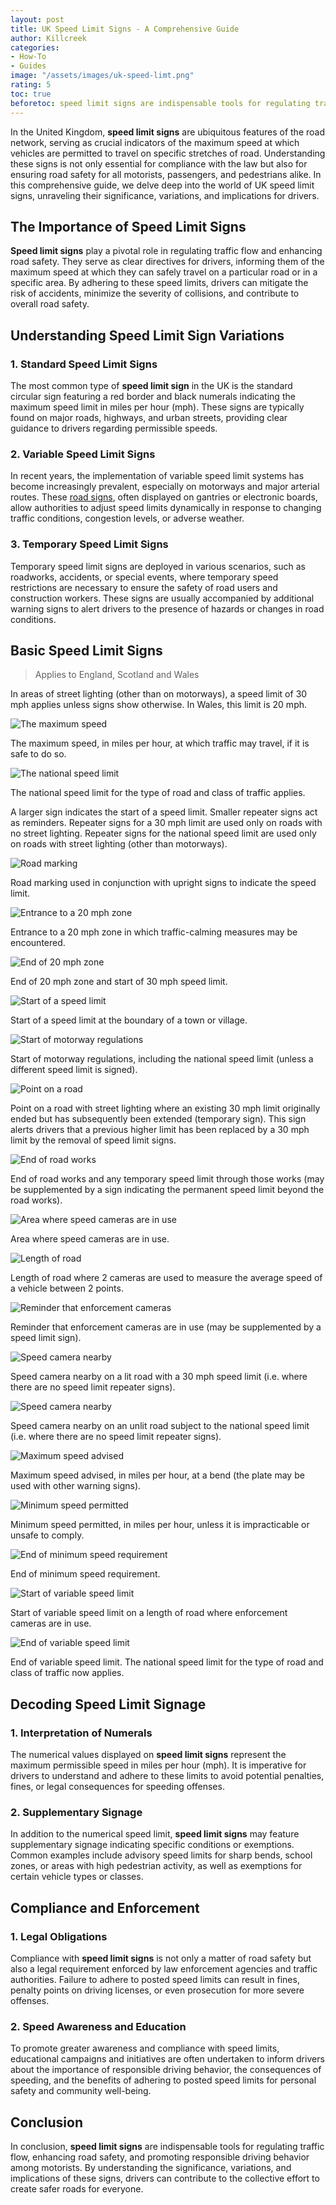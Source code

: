 ```yaml
---
layout: post
title: UK Speed Limit Signs - A Comprehensive Guide
author: Killcreek
categories:
- How-To
- Guides
image: "/assets/images/uk-speed-limt.png"
rating: 5
toc: true
beforetoc: speed limit signs are indispensable tools for regulating traffic flow, enhancing road safety, and promoting responsible driving behavior among motorists. By understanding the significance, variations, and implications of these signs, drivers can contribute to the collective effort to create safer roads for everyone
---
```




In the United Kingdom, **speed limit signs** are ubiquitous features of the road network, serving as crucial indicators of the maximum speed at which vehicles are permitted to travel on specific stretches of road. Understanding these signs is not only essential for compliance with the law but also for ensuring road safety for all motorists, passengers, and pedestrians alike. In this comprehensive guide, we delve deep into the world of UK speed limit signs, unraveling their significance, variations, and implications for drivers.

## The Importance of Speed Limit Signs

**Speed limit signs** play a pivotal role in regulating traffic flow and enhancing road safety. They serve as clear directives for drivers, informing them of the maximum speed at which they can safely travel on a particular road or in a specific area. By adhering to these speed limits, drivers can mitigate the risk of accidents, minimize the severity of collisions, and contribute to overall road safety.

## Understanding Speed Limit Sign Variations

### 1. Standard Speed Limit Signs

The most common type of **speed limit sign** in the UK is the standard circular sign featuring a red border and black numerals indicating the maximum speed limit in miles per hour (mph). These signs are typically found on major roads, highways, and urban streets, providing clear guidance to drivers regarding permissible speeds.

### 2. Variable Speed Limit Signs

In recent years, the implementation of variable speed limit systems has become increasingly prevalent, especially on motorways and major arterial routes. These [road signs](/test), often displayed on gantries or electronic boards, allow authorities to adjust speed limits dynamically in response to changing traffic conditions, congestion levels, or adverse weather.

### 3. Temporary Speed Limit Signs

Temporary speed limit signs are deployed in various scenarios, such as roadworks, accidents, or special events, where temporary speed restrictions are necessary to ensure the safety of road users and construction workers. These signs are usually accompanied by additional warning signs to alert drivers to the presence of hazards or changes in road conditions.


## Basic Speed Limit Signs


> Applies to England, Scotland and Wales

In areas of street lighting (other than on motorways), a speed limit of 30 mph applies unless signs show otherwise. In Wales, this limit is 20 mph.


<div class="container mt-4">
  <div class="row">
    <div class="col-md-6 mb-4">
      <div class="card">
        <img src="/assets/images/40-mph.svg" class="card-img-top" alt="The maximum speed">
        <div class="card-body">
          <p class="card-text">The maximum speed, in miles per hour, at which traffic may travel, if it is safe to do so.</p>
        </div>
      </div>
    </div>
    <div class="col-md-6 mb-4">
      <div class="card">
        <img src="/assets/images/national-speed-limit.svg" class="card-img-top" alt="The national speed limit">
        <div class="card-body">
          <p class="card-text">The national speed limit for the type of road and class of traffic applies.</p>
          <p class="card-text">A larger sign indicates the start of a speed limit. Smaller repeater signs act as reminders. Repeater signs for a 30 mph limit are used only on roads with no street lighting. Repeater signs for the national speed limit are used only on roads with street lighting (other than motorways).</p>
        </div>
      </div>
    </div>
    <div class="col-md-6 mb-4">
      <div class="card">
        <img src="/assets/images/40-mph-road-marking.svg" class="card-img-top" alt="Road marking">
        <div class="card-body">
          <p class="card-text">Road marking used in conjunction with upright signs to indicate the speed limit.</p>
        </div>
      </div>
    </div>
    <div class="col-md-6 mb-4">
      <div class="card">
        <img src="/assets/images/20-mph-zone.svg" class="card-img-top" alt="Entrance to a 20 mph zone">
        <div class="card-body">
          <p class="card-text">Entrance to a 20 mph zone in which traffic-calming measures may be encountered.</p>
        </div>
      </div>
    </div>
    <div class="col-md-6 mb-4">
      <div class="card">
        <img src="/assets/images/30-mph-zone.svg" class="card-img-top" alt="End of 20 mph zone">
        <div class="card-body">
          <p class="card-text">End of 20 mph zone and start of 30 mph speed limit.</p>
        </div>
      </div>
    </div>
    <div class="col-md-6 mb-4">
      <div class="card">
        <img src="/assets/images/village-speed-limit.svg" class="card-img-top" alt="Start of a speed limit">
        <div class="card-body">
          <p class="card-text">Start of a speed limit at the boundary of a town or village.</p>
        </div>
      </div>
    </div>
    <div class="col-md-6 mb-4">
      <div class="card">
        <img src="/assets/images/start-of-motorway.svg" class="card-img-top" alt="Start of motorway regulations">
        <div class="card-body">
          <p class="card-text">Start of motorway regulations, including the national speed limit (unless a different speed limit is signed).</p>
        </div>
      </div>
    </div>
    <div class="col-md-6 mb-4">
      <div class="card">
        <img src="/assets/images/new-30-mph.svg" class="card-img-top" alt="Point on a road">
        <div class="card-body">
          <p class="card-text">Point on a road with street lighting where an existing 30 mph limit originally ended but has subsequently been extended (temporary sign). This sign alerts drivers that a previous higher limit has been replaced by a 30 mph limit by the removal of speed limit signs.</p>
        </div>
      </div>
    </div>
    <div class="col-md-6 mb-4">
      <div class="card">
        <img src="/assets/images/road-works.svg" class="card-img-top" alt="End of road works">
        <div class="card-body">
          <p class="card-text">End of road works and any temporary speed limit through those works (may be supplemented by a sign indicating the permanent speed limit beyond the road works).</p>
        </div>
      </div>
    </div>
    <div class="col-md-6 mb-4">
      <div class="card">
        <img src="/assets/images/speed-camera.svg" class="card-img-top" alt="Area where speed cameras are in use">
        <div class="card-body">
          <p class="card-text">Area where speed cameras are in use.</p>
        </div>
      </div>
    </div>
    <div class="col-md-6 mb-4">
      <div class="card">
        <img src="/assets/images/average-speed-check.svg" class="card-img-top" alt="Length of road">
        <div class="card-body">
          <p class="card-text">Length of road where 2 cameras are used to measure the average speed of a vehicle between 2 points.</p>
        </div>
      </div>
    </div>
    <div class="col-md-6 mb-4">
      <div class="card">
        <img src="/assets/images/enforcement-camera.svg" class="card-img-top" alt="Reminder that enforcement cameras">
        <div class="card-body">
          <p class="card-text">Reminder that enforcement cameras are in use (may be supplemented by a speed limit sign).</p>
        </div>
      </div>
    </div>
    <div class="col-md-6 mb-4">
      <div class="card">
        <img src="/assets/images/speed-camera-30-mph.svg" class="card-img-top" alt="Speed camera nearby">
        <div class="card-body">
          <p class="card-text">Speed camera nearby on a lit road with a 30 mph speed limit (i.e. where there are no speed limit repeater signs).</p>
        </div>
      </div>
    </div>
    <div class="col-md-6 mb-4">
      <div class="card">
        <img src="/assets/images/speed-camera-national-speed-limit.svg" class="card-img-top" alt="Speed camera nearby">
        <div class="card-body">
          <p class="card-text">Speed camera nearby on an unlit road subject to the national speed limit (i.e. where there are no speed limit repeater signs).</p>
        </div>
      </div>
    </div>
    <div class="col-md-6 mb-4">
      <div class="card">
        <img src="/assets/images/max-speed-30-mph.svg" class="card-img-top" alt="Maximum speed advised">
        <div class="card-body">
          <p class="card-text">Maximum speed advised, in miles per hour, at a bend (the plate may be used with other warning signs).</p>
        </div>
      </div>
    </div>
    <div class="col-md-6 mb-4">
      <div class="card">
        <img src="/assets/images/min-30-mph.svg" class="card-img-top" alt="Minimum speed permitted">
        <div class="card-body">
          <p class="card-text">Minimum speed permitted, in miles per hour, unless it is impracticable or unsafe to comply.</p>
        </div>
      </div>
    </div>
    <div class="col-md-6 mb-4">
      <div class="card">
        <img src="/assets/images/end-of-min-30-mph.svg" class="card-img-top" alt="End of minimum speed requirement">
        <div class="card-body">
          <p class="card-text">End of minimum speed requirement.</p>
        </div>
      </div>
    </div>
    <div class="col-md-6 mb-4">
      <div class="card">
        <img src="/assets/images/variable-speed.svg" class="card-img-top" alt="Start of variable speed limit">
        <div class="card-body">
          <p class="card-text">Start of variable speed limit on a length of road where enforcement cameras are in use.</p>
        </div>
      </div>
    </div>
    <div class="col-md-6 mb-4">
      <div class="card">
        <img src="/assets/images/end-of-variable-speed.svg" class="card-img-top" alt="End of variable speed limit">
        <div class="card-body">
          <p class="card-text">End of variable speed limit. The national speed limit for the type of road and class of traffic now applies.</p>
        </div>
      </div>
    </div>

    
  </div>
</div>




## Decoding Speed Limit Signage

### 1. Interpretation of Numerals

The numerical values displayed on **speed limit signs** represent the maximum permissible speed in miles per hour (mph). It is imperative for drivers to understand and adhere to these limits to avoid potential penalties, fines, or legal consequences for speeding offenses.

### 2. Supplementary Signage

In addition to the numerical speed limit, **speed limit signs** may feature supplementary signage indicating specific conditions or exemptions. Common examples include advisory speed limits for sharp bends, school zones, or areas with high pedestrian activity, as well as exemptions for certain vehicle types or classes.

## Compliance and Enforcement

### 1. Legal Obligations

Compliance with **speed limit signs** is not only a matter of road safety but also a legal requirement enforced by law enforcement agencies and traffic authorities. Failure to adhere to posted speed limits can result in fines, penalty points on driving licenses, or even prosecution for more severe offenses.

### 2. Speed Awareness and Education

To promote greater awareness and compliance with speed limits, educational campaigns and initiatives are often undertaken to inform drivers about the importance of responsible driving behavior, the consequences of speeding, and the benefits of adhering to posted speed limits for personal safety and community well-being.

## Conclusion

In conclusion, **speed limit signs** are indispensable tools for regulating traffic flow, enhancing road safety, and promoting responsible driving behavior among motorists. By understanding the significance, variations, and implications of these signs, drivers can contribute to the collective effort to create safer roads for everyone.